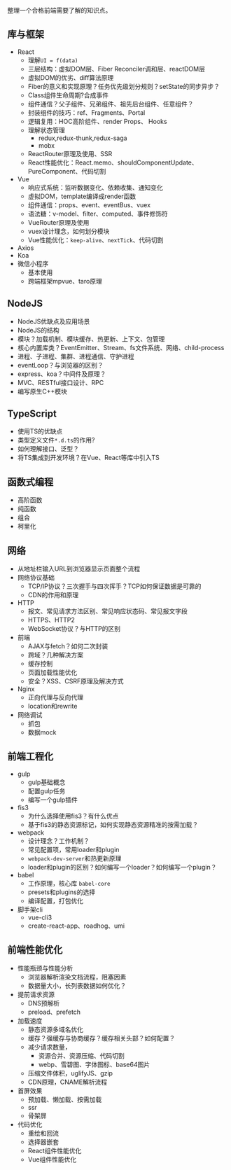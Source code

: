 

整理一个合格前端需要了解的知识点。


## 库与框架
* React
    * 理解`UI = f(data)`
    * 三层结构：虚拟DOM层、Fiber Reconciler调和层、reactDOM层
    * 虚拟DOM的优劣、diff算法原理
    * Fiber的意义和实现原理？任务优先级划分规则？setState的同步异步？
    * Class组件生命周期?合成事件
    * 组件通信？父子组件、兄弟组件、祖先后台组件、任意组件？
    * 封装组件的技巧：ref、Fragments、Portal
    * 逻辑复用：HOC高阶组件、render Props、 Hooks
    * 理解状态管理
        * redux,redux-thunk,redux-saga
        * mobx
    * ReactRouter原理及使用、SSR
    * React性能优化：React.memo、shouldComponentUpdate、PureComponent、代码切割
* Vue
    * 响应式系统：监听数据变化、依赖收集、通知变化
    * 虚拟DOM，template编译成render函数
    * 组件通信：props、event、eventBus、vuex
    * 语法糖：v-model、filter、computed、事件修饰符
    * VueRouter原理及使用
    * vuex设计理念，如何划分模块
    * Vue性能优化：`keep-alive`、`nextTick`、代码切割
* Axios
* Koa
* 微信小程序
    * 基本使用
    * 跨端框架mpvue、taro原理

## NodeJS

* NodeJS优缺点及应用场景
* NodeJS的结构
* 模块？加载机制、模块缓存、热更新、上下文、包管理
* 核心内置库类？EventEmitter、Stream、fs文件系统、网络、child-process
* 进程、子进程、集群、进程通信、守护进程
* eventLoop？与浏览器的区别？
* express、koa？中间件及原理？
* MVC、RESTful接口设计、RPC
* 编写原生C++模块

## TypeScript

* 使用TS的优缺点
* 类型定义文件`*.d.ts`的作用?
* 如何理解接口、泛型？
* 将TS集成到开发环境？在Vue、React等库中引入TS

## 函数式编程

* 高阶函数
* 纯函数
* 组合
* 柯里化

## 网络
* 从地址栏输入URL到浏览器显示页面整个流程
* 网络协议基础
    * TCP/IP协议？三次握手与四次挥手？TCP如何保证数据是可靠的
    * CDN的作用和原理
* HTTP
    * 报文、常见请求方法区别、常见响应状态码、常见报文字段
    * HTTPS、HTTP2
    * WebSocket协议？与HTTP的区别
* 前端
    * AJAX与fetch？如何二次封装
    * 跨域？几种解决方案
    * 缓存控制
    * 页面加载性能优化
    * 安全？XSS、CSRF原理及解决方式
* Nginx
    * 正向代理与反向代理
    * location和rewrite
* 网络调试
    * 抓包
    * 数据mock

## 前端工程化

* gulp
    * gulp基础概念
    * 配置gulp任务
    * 编写一个gulp插件
* fis3
    * 为什么选择使用fis3？有什么优点
    * 基于fis3的静态资源标记，如何实现静态资源精准的按需加载？
* webpack
    * 设计理念？工作机制？
    * 常见配置项，常用loader和plugin
    * `webpack-dev-server`和热更新原理
    * loader和plugin的区别？如何编写一个loader？如何编写一个plugin？
* babel
    * 工作原理，核心库 `babel-core`
    * presets和plugins的选择
    * 编译配置，打包优化
* 脚手架cli
    * vue-cli3
    * create-react-app、roadhog、umi

## 前端性能优化
* 性能瓶颈与性能分析
    * 浏览器解析渲染文档流程，阻塞因素
    * 数据量大小，长列表数据如何优化？
* 提前请求资源
    * DNS预解析
    * preload、prefetch
* 加载速度
    * 静态资源多域名优化
    * 缓存？强缓存与协商缓存？缓存相关头部？如何配置？
    * 减少请求数量，
        * 资源合并、资源压缩、代码切割
        * webp、雪碧图、字体图标、base64图片
    * 压缩文件体积，uglifyJS、gzip
    * CDN原理，CNAME解析流程
* 首屏效果
    * 预加载、懒加载、按需加载
    * ssr
    * 骨架屏
* 代码优化
    * 重绘和回流
    * 选择器嵌套
    * React组件性能优化
    * Vue组件性能优化